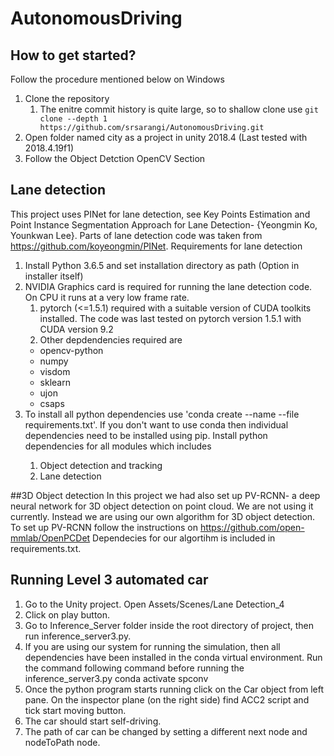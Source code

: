 # AutonomousDriving

## How to get started?

Follow the procedure mentioned below on Windows

1. Clone the repository
   1. The enitre commit history is quite large, so to shallow clone use  `git clone --depth 1 https://github.com/srsarangi/AutonomousDriving.git`
2. Open folder named city as a project in unity 2018.4 (Last tested with 2018.4.19f1)
3. Follow the Object Detction OpenCV Section

## Lane detection
This project uses PINet for lane detection, see Key Points Estimation and Point Instance Segmentation Approach for Lane Detection- {Yeongmin Ko, Younkwan Lee}.
Parts of lane detection code was taken from https://github.com/koyeongmin/PINet.
Requirements for lane detection
   1. Install Python 3.6.5 and set installation directory as path (Option in installer itself)
   2. NVIDIA Graphics card is required for running the lane detection code. On CPU it runs at a very low frame rate.
      1. pytorch (<=1.5.1) required with a suitable version of CUDA toolkits installed. The code was last tested on pytorch version 1.5.1 with CUDA version 9.2 
      2. Other depdendencies required are
		- opencv-python
		- numpy
		- visdom
		- sklearn
		- ujon
		- csaps
5. To install all python dependencies use 'conda create --name <env> --file requirements.txt'. If you don't want to use conda then individual dependencies need to be installed using pip. Install python dependencies for all modules which includes
      1. Object detection and tracking
      2. Lane detection

##3D Object detection
In this project we had also set up PV-RCNN- a deep neural network for 3D object detection on point cloud. We are not using it currently. Instead we are using our own algorithm for 3D object detection.
To set up PV-RCNN follow the instructions on https://github.com/open-mmlab/OpenPCDet
Dependecies for our algortihm is included in requirements.txt.


## Running Level 3 automated car
1. Go to the Unity project. Open Assets/Scenes/Lane Detection_4
2. Click on play button.
3. Go to Inference_Server folder inside the root directory of project, then run inference_server3.py.
4. If you are using our system for running the simulation, then all dependencies have been installed in the conda virtual environment. Run the command following command before running the inference_server3.py
	conda activate spconv
5. Once the python program starts running click on the Car object from left pane. On the inspector plane (on the right side) find ACC2 script and tick start moving button.
6. The car should start self-driving.
7. The path of car can be changed by setting a different next node and nodeToPath node.